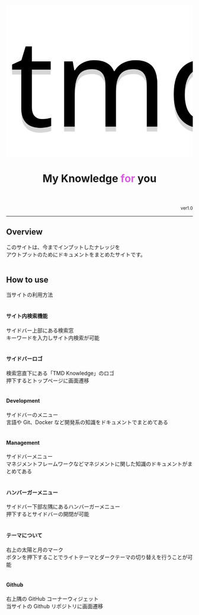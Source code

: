 <!-- # ![logo](_media/tmd_logo.svg)<small>1.0</small> -->
<div style="text-align: center;">
  <img src="_media/tmd_logo.svg" alt="">
  <h1>My Knowledge <span style="color: #D362DB">for</span> you</h1>
  
</div><br><br>

<div style="text-align: right;">
  <small>ver1.0</small>
</div>

---

## Overview

このサイトは、今までインプットしたナレッジを<br>
アウトプットのためにドキュメントをまとめたサイトです。
<br><br>

<!-- ## Discription -->

## How to use

当サイトの利用方法<br><br>

#### サイト内検索機能

サイドバー上部にある検索窓<br>
キーワードを入力しサイト内検索が可能
<br><br>

#### サイドバーロゴ

検索窓直下にある「TMD Knowledge」のロゴ<br>
押下するとトップページに画面遷移
<br><br>

#### Development

サイドバーのメニュー<br>
言語や Git、Docker など開発系の知識をドキュメントでまとめてある
<br><br>

#### Management

サイドバーメニュー<br>
マネジメントフレームワークなどマネジメントに関した知識のドキュメントがまとめてある
<br><br>

#### ハンバーガーメニュー

サイドバー下部左隅にあるハンバーガーメニュー<br>
押下するとサイドバーの開閉が可能
<br><br>

#### テーマについて

右上の太陽と月のマーク<br>
ボタンを押下することでライトテーマとダークテーマの切り替えを行うことが可能
<br><br>

#### Github

右上隅の GitHub コーナーウィジェット<br>
当サイトの Github リポジトリに画面遷移
<br><br>

<!-- ## ローカルプレビュー

```shell
npx docsify-cli serve docs
``` -->
